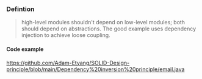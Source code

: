 
### Defintion

> high-level modules shouldn't depend on low-level modules; both should depend on abstractions. The good example uses dependency injection to achieve loose coupling.

#### Code example

https://github.com/Adam-Etyang/SOLID-Design-principle/blob/main/Dependency%20inversion%20principle/email.java
